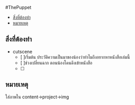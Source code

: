 #ThePuppet
* [สิ่งที่ต้องทำ](#สิ่งที่ต้องทำ)
* [หมายเหตุ](#หมายเหตุ)

## สิ่งที่ต้องทำ
* cutscene
  * [ ]เริ่มต้น ประวัติความเป็นมาของน้องว่าทำไมถึงอยากหาหนังสือเล่มนี้
  * [ ]ช่วงเปลี่ยนฉาก ตอนน้องโดนดึงเข้าหนังสือ
  * [ ]
  
## หมายเหตุ
ใส่ภาพใน content->project->img
